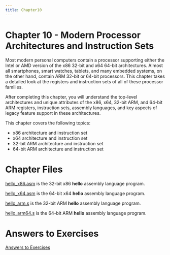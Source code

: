 ```yaml
---
title: Chapter10
---
```


# Chapter 10 - Modern Processor Architectures and Instruction Sets

Most modern personal computers contain a processor supporting either the Intel or AMD
version of the x86 32-bit and x64 64-bit architectures. Almost all smartphones, smart
watches, tablets, and many embedded systems, on the other hand, contain ARM 32-bit
or 64-bit processors. This chapter takes a detailed look at the registers and instruction
sets of all of these processor families.

After completing this chapter, you will understand the top-level architectures and unique
attributes of the x86, x64, 32-bit ARM, and 64-bit ARM registers, instruction sets,
assembly languages, and key aspects of legacy feature support in these architectures.

This chapter covers the following topics:
* x86 architecture and instruction set
* x64 architecture and instruction set
* 32-bit ARM architecture and instruction set
* 64-bit ARM architecture and instruction set

# Chapter Files

[hello_x86.asm](src/hello_x86.asm) is the 32-bit x86 **hello** assembly language program.

[hello_x64.asm](src/hello_x64.asm) is the 64-bit x64 **hello** assembly language program.

[hello_arm.s](src/hello_arm.s) is the 32-bit ARM **hello** assembly language program.

[hello_arm64.s](src/hello_arm64.s) is the 64-bit ARM **hello** assembly language program.

# Answers to Exercises
[Answers to Exercises](Answers%20to%20Exercises/)